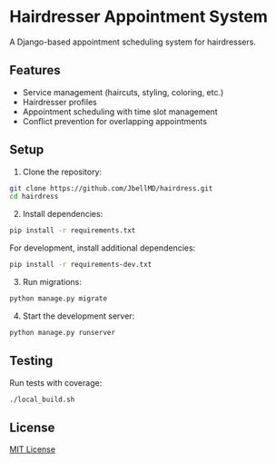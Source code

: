 # Hairdresser Appointment System

A Django-based appointment scheduling system for hairdressers.

## Features

- Service management (haircuts, styling, coloring, etc.)
- Hairdresser profiles
- Appointment scheduling with time slot management
- Conflict prevention for overlapping appointments

## Setup

1. Clone the repository:
```bash
git clone https://github.com/JbellMD/hairdress.git
cd hairdress
```

2. Install dependencies:
```bash
pip install -r requirements.txt
```

For development, install additional dependencies:
```bash
pip install -r requirements-dev.txt
```

3. Run migrations:
```bash
python manage.py migrate
```

4. Start the development server:
```bash
python manage.py runserver
```

## Testing

Run tests with coverage:
```bash
./local_build.sh
```

## License

[MIT License](LICENSE)
